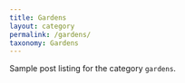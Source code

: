 ```yaml
---
title: Gardens
layout: category
permalink: /gardens/
taxonomy: Gardens
---
```


Sample post listing for the category `gardens`.
